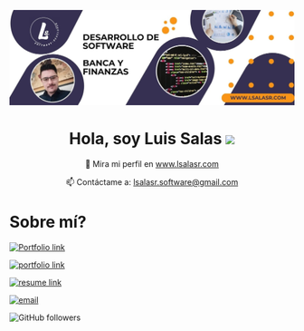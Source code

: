 ![Aditya Vikram Singh Banner](https://github.com/lsalasr26/lsalasr26/blob/main/White%20and%20Blue%20Modern%20Business%20%20Twitter%20Header.jpg)

<div align="center">
  <h1>Hola, soy Luis Salas <img width="30px" src="https://media.tenor.com/images/3b388fe03da271d2674faf85eb7c3fcd/tenor.gif"/></h1>
  <p>🔗 Mira mi perfil en <a href="http://www.lsalasr.com">www.lsalasr.com</a></p>
  <p>📫 Contáctame a: <a href="mailto:lsalasr.software@gmail.com">lsalasr.software@gmail.com</a></p>
</div>

# Sobre mí?


[<img alt="Portfolio link" src="https://img.shields.io/badge/My%20Portfolio-https%3A%2F%2Ftanaytoshniwal.me-brightgreen" />](https://lsalasr.com) 

[<img alt="portfolio link" src="https://img.shields.io/badge/My%20Blogs-https%3A%2F%2Ftanaytoshniwal.com-red" />](https://tanaytoshniwal.com) 

[<img alt="resume link" src="https://img.shields.io/badge/My%20CV-Download%20my%20Resume-blue" />](https://tanaytoshniwal.me/assets/tanay-toshniwal-resume.pdf)

[<img alt="email" src="https://img.shields.io/badge/Email%20me-tanaytoshniwal98%40gmail.me-orange" />](mailto:tanaytoshniwal98@gmail.me) 

<img alt="GitHub followers" src="https://img.shields.io/github/followers/tanaytoshniwal?label=Follow%20Me&style=social" />

